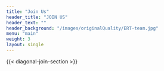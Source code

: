 ```yaml
---
title: "Join Us"
header_title: "JOIN US"
header_text: "‎"
header_background: "/images/originalQuality/ERT-team.jpg"
menu: "main"
weight: 3
layout: single
---
```


{{< diagonal-join-section >}}
